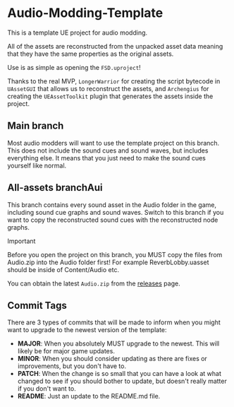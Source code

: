# Audio-Modding-Template
This is a template UE project for audio modding. 

All of the assets are reconstructed from the unpacked asset data meaning that they have the same properties as the original assets. 

Use is as simple as opening the `FSD.uproject`!

Thanks to the real MVP, `LongerWarrior` for creating the script bytecode in `UAssetGUI` that allows us to reconstruct the assets, and `Archengius` for creating the `UEAssetToolkit` plugin that generates the assets inside the project.

## Main branch
Most audio modders will want to use the template project on this branch. This does not include the sound cues and sound waves, but includes everything else. It means that you just need to make the sound cues yourself like normal.

## All-assets branchAui
This branch contains every sound asset in the Audio folder in the game, including sound cue graphs and sound waves. Switch to this branch if you want to copy the reconstructed sound cues with the reconstructed node graphs.

> [!IMPORTANT]
> Before you open the project on this branch, you MUST copy the files from Audio.zip into the Audio folder first! For example ReverbLobby.uasset should be inside of Content/Audio etc.

You can obtain the latest `Audio.zip` from the [releases](https://github.com/DRG-Modding/Audio-Modding-Template/releases) page.

## Commit Tags
There are 3 types of commits that will be made to inform when you might want to upgrade to the newest version of the template:
* **MAJOR**: When you absolutely MUST upgrade to the newest. This will likely be for major game updates.
* **MINOR**: When you should consider updating as there are fixes or improvements, but you don't have to.
* **PATCH**: When the change is so small that you can have a look at what changed to see if you should bother to update, but doesn't really matter if you don't want to.
* **README**: Just an update to the README.md file.